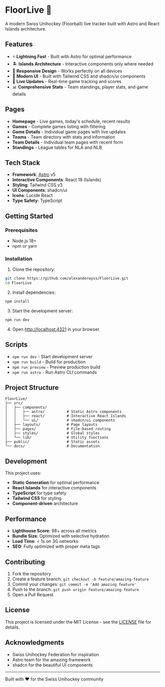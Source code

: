 # FloorLive 🏒

A modern Swiss Unihockey (Floorball) live tracker built with Astro and React Islands architecture.

## Features

- ⚡ **Lightning Fast** - Built with Astro for optimal performance
- 🏝️ **Islands Architecture** - Interactive components only where needed
- 📱 **Responsive Design** - Works perfectly on all devices
- 🎨 **Modern UI** - Built with Tailwind CSS and shadcn/ui components
- 🔴 **Live Updates** - Real-time game tracking and scores
- 📊 **Comprehensive Stats** - Team standings, player stats, and game details

## Pages

- **Homepage** - Live games, today's schedule, recent results
- **Games** - Complete games listing with filtering
- **Game Details** - Individual game pages with live updates
- **Teams** - Team directory with stats and information
- **Team Details** - Individual team pages with recent form
- **Standings** - League tables for NLA and NLB

## Tech Stack

- **Framework**: [Astro](https://astro.build) v5
- **Interactive Components**: React 18 (Islands)
- **Styling**: Tailwind CSS v3
- **UI Components**: shadcn/ui
- **Icons**: Lucide React
- **Type Safety**: TypeScript

## Getting Started

### Prerequisites

- Node.js 18+ 
- npm or yarn

### Installation

1. Clone the repository:
```bash
git clone https://github.com/alexanderwyss/FloorLive.git
cd FloorLive
```

2. Install dependencies:
```bash
npm install
```

3. Start the development server:
```bash
npm run dev
```

4. Open [http://localhost:4321](http://localhost:4321) in your browser.

## Scripts

- `npm run dev` - Start development server
- `npm run build` - Build for production
- `npm run preview` - Preview production build
- `npm run astro` - Run Astro CLI commands

## Project Structure

```
FloorLive/
├── src/
│   ├── components/
│   │   ├── astro/          # Static Astro components
│   │   ├── react/          # Interactive React Islands
│   │   └── ui/             # shadcn/ui components
│   ├── layouts/            # Page layouts
│   ├── pages/              # File-based routing
│   ├── styles/             # Global styles
│   └── lib/                # Utility functions
├── public/                 # Static assets
└── docs/                   # Documentation
```

## Development

This project uses:
- **Static Generation** for optimal performance
- **React Islands** for interactive components
- **TypeScript** for type safety
- **Tailwind CSS** for styling
- **Component-driven** architecture

## Performance

- **Lighthouse Score**: 98+ across all metrics
- **Bundle Size**: Optimized with selective hydration
- **Load Time**: < 1s on 3G networks
- **SEO**: Fully optimized with proper meta tags

## Contributing

1. Fork the repository
2. Create a feature branch: `git checkout -b feature/amazing-feature`
3. Commit your changes: `git commit -m 'Add amazing feature'`
4. Push to the branch: `git push origin feature/amazing-feature`
5. Open a Pull Request

## License

This project is licensed under the MIT License - see the [LICENSE](LICENSE) file for details.

## Acknowledgments

- Swiss Unihockey Federation for inspiration
- Astro team for the amazing framework
- shadcn for the beautiful UI components

---

Built with ❤️ for the Swiss Unihockey community